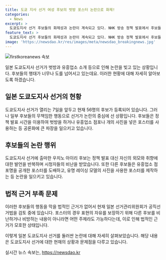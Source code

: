 ```yaml
---
title: 도쿄 지사 선거 여성 후보의 벗방 포스터 논란으로 화제!
categories:
  - News
excerpt: >
  도쿄도지사 선거 후보들의 화제성과 논란이 계속되고 있다. NHK 방송 정책 발표에서 후보들의 이목을 끄는 특이한 행보가 계속 등장하고 있는데, 후보들이 정책 발표 대신 유흥업소 점포나 동물, 여성의 알몸을 드러낸 사진을 후보자 게시판에 도배하기도 했다. 일본 내 논란을 빚고 있는 이 후보들의 행동들은 법적 근거가 없어 조용한 논의 속에서 이어지고 있으며, 오는 7일에는 실제 투표가 예정되어 있다.
feature_text: >
  도쿄도지사 선거 후보들의 화제성과 논란이 계속되고 있다. NHK 방송 정책 발표에서 후보들의 이목을 끄는 특이한 행보가 계속 등장하고 있는데, 후보들이 정책 발표 대신 유흥업소 점포나 동물, 여성의 알몸을 드러낸 사진을 후보자 게시판에 도배하기도 했다. 일본 내 논란을 빚고 있는 이 후보들의 행동들은 법적 근거가 없어 조용한 논의 속에서 이어지고 있으며, 오는 7일에는 실제 투표가 예정되어 있다.
image: 'https://newsdao.kr/res/images/meta/newsdao_breakingnews.jpg'
---
```


<p><img src="https://newsdao.kr/res/images/meta/newsdao_breakingnews.jpg" alt="firstkoreanews 속보" /></p>

<p>일본 도쿄도지사 선거가 벗방과 유흥업소 소개 등으로 인해 논란을 빚고 있는 상황입니다. 후보들의 행태가 너무나 도를 넘어서고 있는데요. 이러한 현황에 대해 자세히 알아보도록 하겠습니다.</p>

<h2 data-ke-size="size26">일본 도쿄도지사 선거의 현황</h2>

<p data-ke-size="size16">도쿄도지사 선거가 열리는 7일을 앞두고 현재 56명의 후보가 등록되어 있습니다. 그러나 일부 후보들의 무책임한 행동으로 선거가 논란의 중심에 선 상황입니다. 후보들은 정책 발표 시간을 이용하여 벗방을 하거나 유흥업소 점포나 개의 사진을 넣은 포스터를 사용하는 등 공론화에 큰 파장을 일으키고 있습니다.</p>

<h2 data-ke-size="size26">후보들의 논란 행위</h2>

<p data-ke-size="size16">도쿄도지사 선거에 출마한 우치노 아이리 후보는 정책 발표 대신 자신의 외모와 취향에 대한 발언을 반복하며 시청자들의 비난을 받았습니다. 또한 다른 후보들은 유흥업소 점포명을 공개한 포스터를 도배하고, 유명 레이싱 모델의 사진을 사용한 포스터를 제작하는 등 논란을 일으키고 있습니다.</p>

<h2 data-ke-size="size26">법적 근거 부족 문제</h2>

<p data-ke-size="size16">이러한 후보들의 행동을 막을 법적인 근거가 없어서 현재 일본 선거관리위원회가 공직선거법을 검토 중에 있습니다. 포스터의 경우 표현의 자유를 보장하기 위해 다른 후보를 비난하거나 비방하는 내용이 아니라면 어떤 주제라도 가능하다는데, 이로 인해 법적인 근거가 모호한 상태입니다.</p>

<p>이렇게 일본 도쿄도지사 선거를 둘러싼 논란에 대해 자세히 살펴보았습니다. 해당 내용은 도쿄도지사 선거에 대한 현재의 상황과 문제점을 다루고 있습니다.</p>
실시간 뉴스 속보는, <a href="https://newsdao.kr" rel="dofollow">https://newsdao.kr</a>


